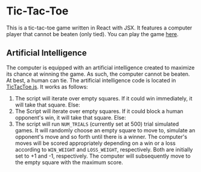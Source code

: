 # Tic-Tac-Toe
This is a tic-tac-toe game written in React with JSX.  It features a computer player that cannot be beaten (only tied).
You can play the game [here](https://aryanj-nyc.github.io/react-tic-tac-toe).

## Artificial Intelligence
The computer is equipped with an artificial intelligence created to maximize its chance at winning the game.  As such, 
the computer cannot be beaten.  At best, a human can tie.  The artificial intelligence code is located in
[TicTacToe.js](https://github.com/AryanJ-NYC/react-tic-tac-toe/blob/master/src/TicTacToeAI.js).  It works as follows:

1. The script will iterate over empty squares.  If it could win immediately, it will take that square.  Else:
2. The Script will iterate over empty squares.  If it could block a human opponent's win, it will take that square.  Else:
3. The script will run `NUM_TRIALS` (currently set at 500) trial simulated games.  It will randomly choose an empty square to
move to, simulate an opponent's move and so forth until there is a winner.  The computer's moves will be scored appropriately
depending on a win or a loss according to `WIN_WEIGHT` and `LOSS_WEIGHT`, respectively.  Both are initially set to +1
and -1, respectively.  The computer will subsequently move to the empty square with the maximum score.
